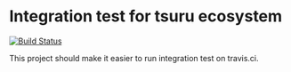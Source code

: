 # Integration test for tsuru ecosystem
[![Build Status](https://travis-ci.org/tsuru/integration_ec2.svg?branch=master)](https://travis-ci.org/tsuru/integration_ec2)

This project should make it easier to run integration test on travis.ci.
